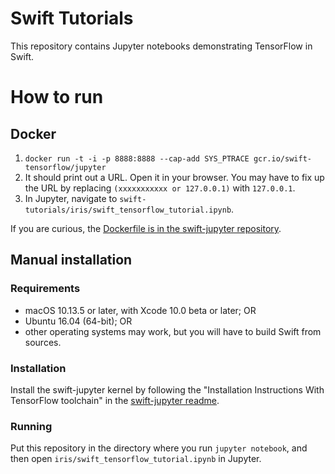 # Swift Tutorials

This repository contains Jupyter notebooks demonstrating TensorFlow in Swift.

# How to run

## Docker

1. `docker run -t -i -p 8888:8888 --cap-add SYS_PTRACE gcr.io/swift-tensorflow/jupyter`
2. It should print out a URL. Open it in your browser. You may have to fix up
   the URL by replacing `(xxxxxxxxxxx or 127.0.0.1)` with `127.0.0.1`.
3. In Jupyter, navigate to `swift-tutorials/iris/swift_tensorflow_tutorial.ipynb`.

If you are curious, the [Dockerfile is in the swift-jupyter
repository](https://github.com/google/swift-jupyter/tree/master/docker).

## Manual installation

### Requirements

* macOS 10.13.5 or later, with Xcode 10.0 beta or later; OR
* Ubuntu 16.04 (64-bit); OR
* other operating systems may work, but you will have to build Swift from
  sources.

### Installation

Install the swift-jupyter kernel by following the "Installation Instructions
With TensorFlow toolchain" in the
[swift-jupyter readme](https://github.com/google/swift-jupyter).

### Running

Put this repository in the directory where you run `jupyter notebook`, and then
open `iris/swift_tensorflow_tutorial.ipynb` in Jupyter.

